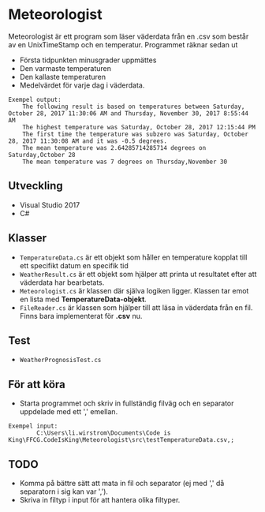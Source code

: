 # Meteorologist

Meteorologist är ett program som läser väderdata från en .csv som består av en UnixTimeStamp och en temperatur. Programmet räknar sedan ut
* Första tidpunkten minusgrader uppmättes
* Den varmaste temperaturen
* Den kallaste temperaturen 
* Medelvärdet för varje dag i väderdata. 

```
Exempel output: 
	The following result is based on temperatures between Saturday, October 28, 2017 11:30:06 AM and Thursday, November 30, 2017 8:55:44 AM
	The highest temperature was Saturday, October 28, 2017 12:15:44 PM
	The first time the temperature was subzero was Saturday, October 28, 2017 11:30:08 AM and it was -0.5 degrees.
	The mean temperature was 2.64285714285714 degrees on Saturday,October 28
	The mean temperature was 7 degrees on Thursday,November 30
```

## Utveckling
* Visual Studio 2017
* C#

## Klasser
* `TemperatureData.cs` är ett objekt som håller en temperature kopplat till ett specifikt datum en specifik tid
* `WeatherResult.cs` är ett objekt som hjälper att printa ut resultatet efter att väderdata har bearbetats.
* `Meteorologist.cs` är klassen där själva logiken ligger. Klassen tar emot en lista med **TemperatureData-objekt**.
* `FileReader.cs` är klassen som hjälper till att läsa in väderdata från en fil. Finns bara implementerat för **.csv** nu.

## Test
* `WeatherPrognosisTest.cs`

## För att köra
* Starta programmet och skriv in fullständig filväg och en separator uppdelade med ett ',' emellan.
```
Exempel input: 
		C:\Users\li.wirstrom\Documents\Code is King\FFCG.CodeIsKing\Meteorologist\src\testTemperatureData.csv,;
```

## TODO
* Komma på bättre sätt att mata in fil och separator (ej med ',' då separatorn i sig kan var ','). 
* Skriva in filtyp i input för att hantera olika filtyper.
